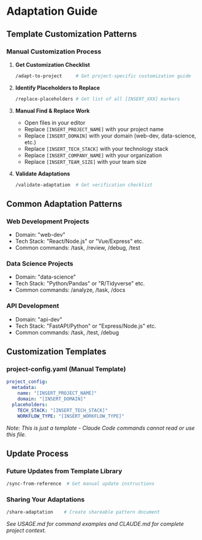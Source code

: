 # Adaptation Guide

## Template Customization Patterns

### Manual Customization Process

1. **Get Customization Checklist**
   ```bash
   /adapt-to-project     # Get project-specific customization guide
   ```

2. **Identify Placeholders to Replace**
   ```bash
   /replace-placeholders # Get list of all [INSERT_XXX] markers
   ```

3. **Manual Find & Replace Work**
   - Open files in your editor
   - Replace `[INSERT_PROJECT_NAME]` with your project name
   - Replace `[INSERT_DOMAIN]` with your domain (web-dev, data-science, etc.)
   - Replace `[INSERT_TECH_STACK]` with your technology stack
   - Replace `[INSERT_COMPANY_NAME]` with your organization
   - Replace `[INSERT_TEAM_SIZE]` with your team size

4. **Validate Adaptations**
   ```bash
   /validate-adaptation  # Get verification checklist
   ```

## Common Adaptation Patterns

### Web Development Projects
- Domain: "web-dev"
- Tech Stack: "React/Node.js" or "Vue/Express" etc.
- Common commands: /task, /review, /debug, /test

### Data Science Projects  
- Domain: "data-science"
- Tech Stack: "Python/Pandas" or "R/Tidyverse" etc.
- Common commands: /analyze, /task, /docs

### API Development
- Domain: "api-dev" 
- Tech Stack: "FastAPI/Python" or "Express/Node.js" etc.
- Common commands: /task, /test, /debug

## Customization Templates

### project-config.yaml (Manual Template)
```yaml
project_config:
  metadata:
    name: "[INSERT_PROJECT_NAME]"
    domain: "[INSERT_DOMAIN]"
  placeholders:
    TECH_STACK: "[INSERT_TECH_STACK]"
    WORKFLOW_TYPE: "[INSERT_WORKFLOW_TYPE]"
```

*Note: This is just a template - Claude Code commands cannot read or use this file.*

## Update Process

### Future Updates from Template Library
```bash
/sync-from-reference  # Get manual update instructions
```

### Sharing Your Adaptations
```bash
/share-adaptation    # Create shareable pattern document
```

*See USAGE.md for command examples and CLAUDE.md for complete project context.*